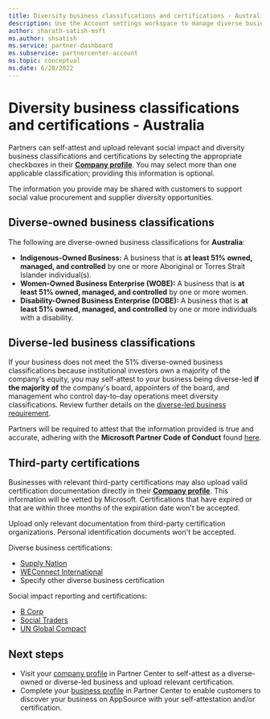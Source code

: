 ```yaml
---
title: Diversity business classifications and certifications - Australia
description: Use the Account settings workspace to manage diverse business classifications and certifications for Australia at Partner Center.
author: sharath-satish-msft
ms.author: shsatish
ms.service: partner-dashboard
ms.subservice: partnercenter-account
ms.topic: conceptual
ms.date: 6/20/2022
---
```


# Diversity business classifications and certifications - Australia

Partners can self-attest and upload relevant social impact and diversity business classifications and certifications by selecting the appropriate checkboxes in their [**Company profile**](https://partner.microsoft.com/dashboard/account/v3/companyprofile). You may select more than one applicable classification; providing this information is optional.

The information you provide may be shared with customers to support social value procurement and supplier diversity opportunities.

## Diverse-owned business classifications

The following are diverse-owned business classifications for **Australia**:

- **Indigenous-Owned Business:** A business that is **at least 51% owned, managed, and controlled** by one or more Aboriginal or Torres Strait Islander individual(s).
- **Women-Owned Business Enterprise (WOBE):** A business that is **at least 51% owned, managed, and controlled** by one or more women.
- **Disability-Owned Business Enterprise (DOBE):** A business that is **at least 51% owned, managed, and controlled** by one or more individuals with a disability.

## Diverse-led business classifications

If your business does not meet the 51% diverse-owned business classifications because institutional investors own a majority of the company's equity, you may self-attest to your business being diverse-led **if the majority of** the company's board, appointers of the board, and management who control day-to-day operations meet diversity classifications. Review further details on the [diverse-led business requirement](./diversity-business-classifications-certs.md).

Partners will be required to attest that the information provided is true and accurate, adhering with the **Microsoft Partner Code of Conduct** found [here](https://www.microsoft.com/legal/compliance/anticorruption/trustworthy-representatives).

## Third-party certifications

Businesses with relevant third-party certifications may also upload valid certification documentation directly in their [**Company profile**](https://partner.microsoft.com/dashboard/account/v3/companyprofile). This information will be vetted by Microsoft. Certifications that have expired or that are within three months of the expiration date won't be accepted.

Upload only relevant documentation from third-party certification organizations. Personal identification documents won't be accepted.

Diverse business certifications:

- [Supply Nation](https://supplynation.org.au/benefits/supplier/)
- [WEConnect International](https://weconnectinternational.org/)
- Specify other diverse business certification

Social impact reporting and certifications:

- [B Corp](https://www.bcorporation.net/en-us/certification)
- [Social Traders](https://www.socialtraders.com.au/)
- [UN Global Compact](https://unglobalcompact.org/)

## Next steps

- Visit your [company profile](https://partner.microsoft.com/dashboard/account/v3/companyprofile) in Partner Center to self-attest as a diverse-owned or diverse-led business and upload relevant certification.
- Complete your [business profile](./create-a-marketing-profile.md) in Partner Center to enable customers to discover your business on AppSource with your self-attestation and/or certification.
